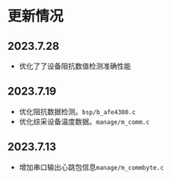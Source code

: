 # 更新情况

## 2023.7.28
- 优化了了设备阻抗数值检测准确性能
  
## 2023.7.19
- 优化阻抗数据检测。`bsp/b_afe4300.c`
- 优化综采设备温度数据。`manage/m_comm.c`
  

## 2023.7.13
- 增加串口输出心跳包信息`manage/m_commbyte.c`